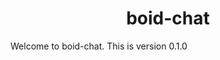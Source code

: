 <!-- ⚠️ This README has been generated from the file(s) "blueprint.md" ⚠️--><h1 align="center">boid-chat</h1>

Welcome to boid-chat. This is version 0.1.0